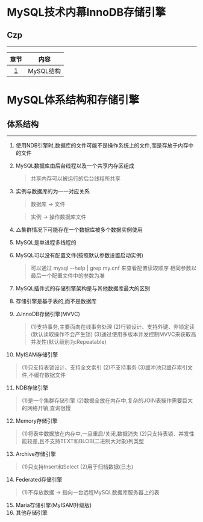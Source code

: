 # MySQL技术内幕InnoDB存储引擎
## Czp
---

章节 | 内容
:---: | :---:
[1](#MySQL体系结构和存储引擎) | MySQL结构



# MySQL体系结构和存储引擎
## 体系结构
---

1. 使用NDB引擎时,数据库的文件可能不是操作系统上的文件,而是存放于内存中的文件
2. MySQL数据库由后台线程以及一个共享内存区组成
   > 共享内存可以被运行的后台线程所共享
3. 实例与数据库的为一一对应关系   
   > 数据库 → 文件   

   > 实例 → 操作数据库文件   
4. △集群情况下可能存在一个数据库被多个数据实例使用
5. MySQL是单进程多线程的
6. MySQL可以没有配置文件(按照默认参数设置启动实例)
   > 可以通过 mysql --help | grep my.cnf 来查看配置读取顺序
   > 相同参数以最后一个配置文件中的参数为准
7. MySQL插件式的存储引擎架构是与其他数据库最大的区别
8. 存储引擎是基于表的,而不是数据库
9. △InnoDB存储引擎(MVVC)
   > (1)支持事务,主要面向在线事务处理
   > (2)行锁设计、支持外键、非锁定读(默认读取操作不会产生锁)
   > (3)通过使用多版本并发控制MVVC来获取高并发性(默认级别为:Repeatable)
10. MyISAM存储引擎
   > (1)只支持表锁设计、支持全文索引
   > (2)不支持事务
   > (3)缓冲池只缓存索引文件,不缓存数据文件
11. NDB存储引擎
   > (1)是一个集群存储引擎
   > (2)数据全放在内存中,复杂的JOIN表操作需要巨大的网络开销,查询很慢
12. Memory存储引擎
   > (1)将表中数据放在内存中,一旦重启/关闭,数据消失
   > (2)只支持表锁、并发性能较差,且不支持TEXT和BLOB(二进制大对象)列类型
13. Archive存储引擎
   > (1)只支持Insert和Select
   > (2)用于归档数据(日志)
14. Federated存储引擎
   > (1)不存放数据 → 指向一台远程MySQL数据库服务器上的表
15. Maria存储引擎(MyISAM升级版)
16. 其他存储引擎